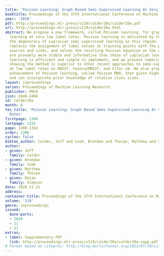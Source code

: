 ```yaml
---
title: 'Poisson Learning: Graph Based Semi-Supervised Learning At Very Low Label Rates'
booktitle: Proceedings of the 37th International Conference on Machine Learning
year: '2020'
pdf: http://proceedings.mlr.press/v119/calder20a/calder20a.pdf
url: http://proceedings.mlr.press/v119/calder20a.html
abstract: We propose a new framework, called Poisson learning, for graph based semi-supervised
  learning at very low label rates. Poisson learning is motivated by the need to address
  the degeneracy of Laplacian semi-supervised learning in this regime. The method
  replaces the assignment of label values at training points with the placement of
  sources and sinks, and solves the resulting Poisson equation on the graph. The outcomes
  are provably more stable and informative than those of Laplacian learning. Poisson
  learning is efficient and simple to implement, and we present numerical experiments
  showing the method is superior to other recent approaches to semi-supervised learning
  at low label rates on MNIST, FashionMNIST, and Cifar-10. We also propose a graph-cut
  enhancement of Poisson learning, called Poisson MBO, that gives higher accuracy
  and can incorporate prior knowledge of relative class sizes.
layout: inproceedings
series: Proceedings of Machine Learning Research
publisher: PMLR
issn: 2640-3498
id: calder20a
month: 0
tex_title: 'Poisson Learning: Graph Based Semi-Supervised Learning At Very Low Label
  Rates'
firstpage: 1306
lastpage: 1316
page: 1306-1316
order: 1306
cycles: false
bibtex_author: Calder, Jeff and Cook, Brendan and Thorpe, Matthew and Slepcev, Dejan
author:
- given: Jeff
  family: Calder
- given: Brendan
  family: Cook
- given: Matthew
  family: Thorpe
- given: Dejan
  family: Slepcev
date: 2020-11-21
address: 
container-title: Proceedings of the 37th International Conference on Machine Learning
volume: '119'
genre: inproceedings
issued:
  date-parts:
  - 2020
  - 11
  - 21
extras:
- label: Supplementary PDF
  link: http://proceedings.mlr.press/v119/calder20a/calder20a-supp.pdf
# Format based on citeproc: http://blog.martinfenner.org/2013/07/30/citeproc-yaml-for-bibliographies/
---
```

